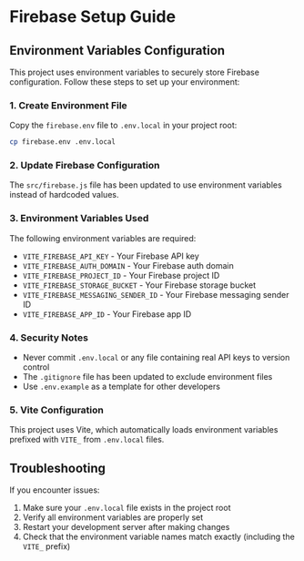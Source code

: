 # Firebase Setup Guide

## Environment Variables Configuration

This project uses environment variables to securely store Firebase configuration. Follow these steps to set up your environment:

### 1. Create Environment File

Copy the `firebase.env` file to `.env.local` in your project root:

```bash
cp firebase.env .env.local
```

### 2. Update Firebase Configuration

The `src/firebase.js` file has been updated to use environment variables instead of hardcoded values.

### 3. Environment Variables Used

The following environment variables are required:

- `VITE_FIREBASE_API_KEY` - Your Firebase API key
- `VITE_FIREBASE_AUTH_DOMAIN` - Your Firebase auth domain
- `VITE_FIREBASE_PROJECT_ID` - Your Firebase project ID
- `VITE_FIREBASE_STORAGE_BUCKET` - Your Firebase storage bucket
- `VITE_FIREBASE_MESSAGING_SENDER_ID` - Your Firebase messaging sender ID
- `VITE_FIREBASE_APP_ID` - Your Firebase app ID

### 4. Security Notes

- Never commit `.env.local` or any file containing real API keys to version control
- The `.gitignore` file has been updated to exclude environment files
- Use `.env.example` as a template for other developers

### 5. Vite Configuration

This project uses Vite, which automatically loads environment variables prefixed with `VITE_` from `.env.local` files.

## Troubleshooting

If you encounter issues:

1. Make sure your `.env.local` file exists in the project root
2. Verify all environment variables are properly set
3. Restart your development server after making changes
4. Check that the environment variable names match exactly (including the `VITE_` prefix)
